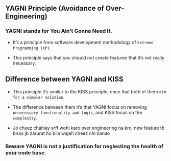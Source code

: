 ## YAGNI Principle (Avoidance of Over-Engineering)

### YAGNI stands for You Ain’t Gonna Need It.

- It’s a principle from software development methodology of `Extreme Programming (XP)`.

- This principle says that you should not create features that it’s not really necessary.

## Difference between YAGNI and KISS

- This principle it’s similar to the KISS principle, once that both of them `aim for a simpler solution`.
- The difference between them it’s that YAGNI focus on removing `unnecessary functionality and logic`, and KISS focus on the `complexity`.

- Jo cheez chahiay srff wohi karo over engineering na kro, new feature tb bnao jb zarurat ho bila wajeh cheez nhi banao

### Beware YAGNI is not a justification for neglecting the health of your code base.
